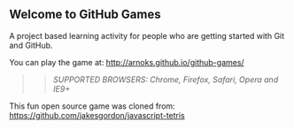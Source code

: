 ## Welcome to GitHub Games

A project based learning activity for people who are getting started with Git and GitHub.

You can play the game at: http://arnoks.github.io/github-games/

>> _*SUPPORTED BROWSERS*: Chrome, Firefox, Safari, Opera and IE9+_

This fun open source game was cloned from: https://github.com/jakesgordon/javascript-tetris

